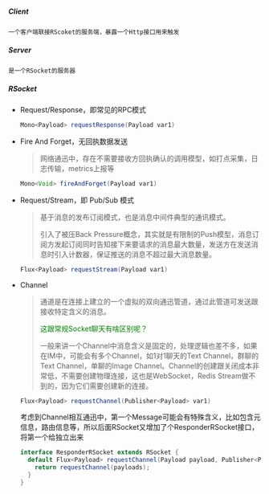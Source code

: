 ##### Client
    一个客户端联接RScoket的服务端，暴露一个Http接口用来触发
##### Server
    是一个RSocket的服务器

##### RSocket
- Request/Response，即常见的RPC模式
  ``` java
  Mono<Payload> requestResponse(Payload var1)
  ```

- Fire And Forget，无回执数据发送

  > 网络通迅中，存在不需要接收方回执确认的调用模型，如打点采集，日志传输，metrics上报等

  ``` java
  Mono<Void> fireAndForget(Payload var1)
  ```

- Request/Stream，即 Pub/Sub 模式

  > 基于消息的发布订阅模式，也是消息中间件典型的通讯模式。
  >
  > 引入了被压Back Pressure概念，其实就是有限制的Push模型，消息订阅方发起订阅同时告知接下来要请求的消息最大数量，发送方在发送消息时引入计数器，保证推送的消息不超过最大消息数量。

  ``` java
  Flux<Payload> requestStream(Payload var1)
  ```

- Channel 

  > 通道是在连接上建立的一个虚拟的双向通迅管道，通过此管道可发送跟接收特定含义的消息。
  >
  > <font color=green>这跟常规Socket聊天有啥区别呢？</font>
  >
  > 一般来讲一个Channel中消息含义是固定的，处理逻辑也差不多，如果在IM中，可能会有多个Channel，如1对1聊天的Text Channel，群聊的Text Channel，单聊的Image Channel。Channel的创建跟关闭成本非常低，不需要创建物理连接，这也是WebSocket，Redis Stream做不到的，因为它们需要创建新的连接。

  ``` java
  Flux<Payload> requestChannel(Publisher<Payload> var1)
  ```

  考虑到Channel相互通迅中，第一个Message可能会有特殊含义，比如包含元信息，路由信息等，所以后面RSocket又增加了个ResponderRSocket接口，将第一个给独立出来

  ``` java
  interface ResponderRSocket extends RSocket {
    default Flux<Payload> requestChannel(Payload payload, Publisher<Payload> payloads) {
      return requestChannel(payloads);
    }
  }
  ```